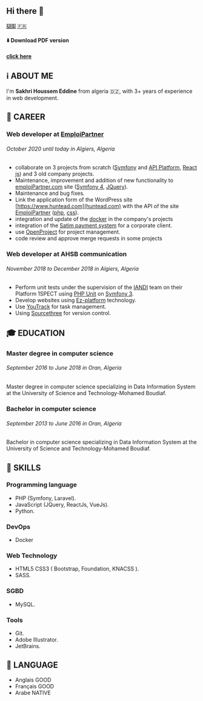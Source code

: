 ## Hi there 👋

**[🇺🇸](https://sakhrihoussem.github.io/SakhriHoussem)**
[🇫🇷](https://sakhrihoussem.github.io/SakhriHoussem/fr)

#### ⬇️ Download PDF version
 **[click here](README.pdf)**

## ℹ️ ABOUT ME

I'm **Sakhri Houssem Eddine** from algeria 🇩🇿, with 3+ years of experience in web development.

## 💼 CAREER

### **Web developer** at [EmploiPartner](https://www.emploiPartner.com)
###### _October 2020 until today in Algiers, Algeria_
- collaborate on 3 projects from scratch ([Symfony](https://symfony.com) and [API Platform](https://api-platform.com), [React js](https://reactjs.org)) and 3 old company projects.
- Maintenance, improvement and addition of new functionality to [emploiPartner.com](https://www.emploiPartner.com) site ([Symfony 4](https://symfony.com), [JQuery](https://jquery.com)).
- Maintenance and bug fixes.
- Link the application form of the WordPress site [https://www.huntead.com](huntead.com) with the API of the site [EmploiPartner](https://www.emploiPartner.com) ([php](https://www.php.net), [css](https://www.w3.org/Style/CSS/Overview.en.html)).
- integration and update of the [docker](https://www.docker.com) in the company's projects
- integration of the [Satim payment system](https://www.satim.dz) for a corporate client.
- use [OpenProject](https://www.openproject.org/) for project management.
- code review and approve merge requests in some projects

### **Web developer** at AHSB communication
###### _November 2018 to December 2018 in Algiers, Algeria_ 

- Perform unit tests under the supervision of the [IANDI](http://iandi.fr/) team on their Platform 1SPECT using [PHP Unit](https://phpunit.de) on [Symfony 3](https://symfony.com/doc/3.0/page_creation.html).
- Develop websites using [Ez-platform](https://www.ezplatform.com) technology.
- Use [YouTrack](https://www.jetbrains.com/youtrack) for task management.
- Using [Sourcethree](https://www.ezplatform.com) for version control.

## 🎓 EDUCATION

### Master degree in computer science
###### _September 2016 to June 2018 in Oran, Algeria_

Master degree in computer science specializing in Data Information System at the University of Science and Technology-Mohamed Boudiaf.

### Bachelor in computer science
###### _September 2013 to June 2016 in Oran, Algeria_

Bachelor in computer science specializing in Data Information System at the University of Science and Technology-Mohamed Boudiaf.

## 🔧 SKILLS

### Programming language
- PHP (Symfony, Laravel).
- JavaScript (JQuery, ReactJs, VueJs).
- Python.
### DevOps
- Docker
### Web Technology
- HTML5 CSS3 ( Bootstrap, Foundation, KNACSS ).
- SASS.
### SGBD
- MySQL.
### Tools
- Git.
- Adobe Illustrator.
- JetBrains.

## 🎤 LANGUAGE

- Anglais	GOOD
- Français	GOOD
- Arabe	    NATIVE
